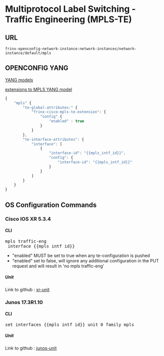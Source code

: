 # Multiprotocol Label Switching - Traffic Engineering (MPLS-TE)

## URL

```
frinx-openconfig-network-instance:network-instances/network-instance/default/mpls
```

## OPENCONFIG YANG

[YANG models](https://github.com/FRINXio/openconfig/tree/master/mpls/src/main/yang)

[extensions to MPLS YANG model](https://github.com/FRINXio/openconfig/tree/master/network-instance/src/main/yang)

```javascript
{
    "mpls" {
        "te-global-attributes:" {
            "frinx-cisco-mpls-te-extension": {
                "config" {
                    "enabled" : true
                }
            }
        },
        "te-interface-attributes": {
            "interface": [
                {
                    "interface-id": "{{mpls_intf_id}}",
                    "config": {
                        "interface-id": "{{mpls_intf_id}}"
                    }
                }
            ]
        }
    }
}
```

## OS Configuration Commands

### Cisco IOS XR 5.3.4

#### CLI

<pre>
mpls traffic-eng
 interface {{mpls_intf_id}}
</pre>

- "enabled" MUST be set to true when any te-configuration is pushed
- "enabled" set to false, will ignore any additional configuration in the PUT request and will result in 'no mpls traffic-eng'

##### Unit

Link to github : [xr-unit](https://github.com/FRINXio/cli-units/tree/master/ios-xr/mpls)

### Junos 17.3R1.10

#### CLI

<pre>
set interfaces {{mpls_intf_id}} unit 0 family mpls
</pre>

##### Unit

Link to github : [junos-unit](https://github.com/FRINXio/unitopo-units/tree/master/junos/junos-17/junos-17-mpls-unit)
